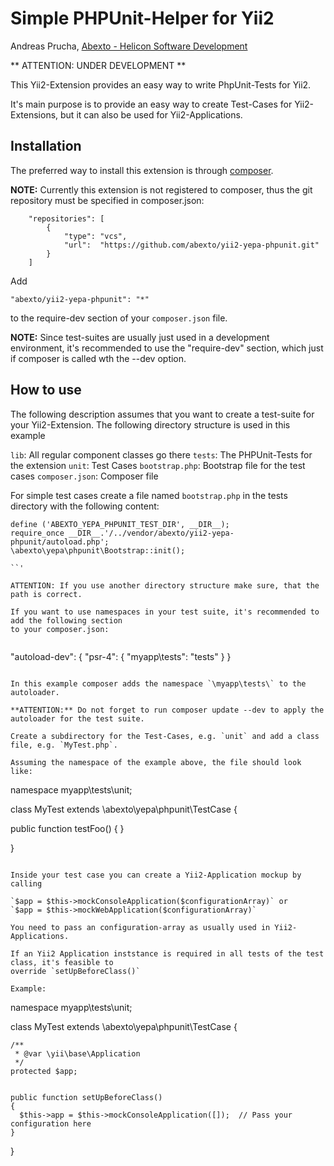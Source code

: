 Simple PHPUnit-Helper for Yii2
==============================

Andreas Prucha, [Abexto - Helicon Software Development](http://www.helicon.co.at)

** ATTENTION: UNDER DEVELOPMENT **

This Yii2-Extension provides an easy way to write PhpUnit-Tests for Yii2.

It's main purpose is to provide an easy way to create Test-Cases for Yii2-Extensions, 
but it can also be used for Yii2-Applications. 

Installation
------------

The preferred way to install this extension is through [composer](http://getcomposer.org/download/).

**NOTE:** Currently this extension is not registered to composer, thus the git repository must be specified
in composer.json:

```
    "repositories": [
        {
            "type": "vcs",
            "url":  "https://github.com/abexto/yii2-yepa-phpunit.git"
        }
    ]
```

Add

```
"abexto/yii2-yepa-phpunit": "*"
```

to the require-dev section of your `composer.json` file.

**NOTE:** Since test-suites are usually just used in a development environment, it's recommended to use
the "require-dev" section, which just if composer is called wth the --dev option. 


How to use
------------

The following description assumes that you want to create a test-suite for your Yii2-Extension.
The following directory structure is used in this example

`lib`: All regular component classes go there
`tests`: The PHPUnit-Tests for the extension
  `unit`: Test Cases
  `bootstrap.php`: Bootstrap file for the test cases
`composer.json`: Composer file


For simple test cases create a file named `bootstrap.php` in the tests directory with the following content:

```
define ('ABEXTO_YEPA_PHPUNIT_TEST_DIR', __DIR__);
require_once __DIR__.'/../vendor/abexto/yii2-yepa-phpunit/autoload.php';
\abexto\yepa\phpunit\Bootstrap::init();

``'

ATTENTION: If you use another directory structure make sure, that the path is correct.

If you want to use namespaces in your test suite, it's recommended to add the following section
to your composer.json:


```
  "autoload-dev": {
    "psr-4": {
      "myapp\tests\": "tests"
    }
  }
```

In this example composer adds the namespace `\myapp\tests\` to the autoloader.

**ATTENTION:** Do not forget to run composer update --dev to apply the autoloader for the test suite.

Create a subdirectory for the Test-Cases, e.g. `unit` and add a class file, e.g. `MyTest.php`.

Assuming the namespace of the example above, the file should look like:

```
namespace myapp\tests\unit;

class MyTest extends \abexto\yepa\phpunit\TestCase
{

  public function testFoo()
  {
  }

}
```

Inside your test case you can create a Yii2-Application mockup by calling

`$app = $this->mockConsoleApplication($configurationArray)` or 
`$app = $this->mockWebApplication($configurationArray)`

You need to pass an configuration-array as usually used in Yii2-Applications.

If an Yii2 Application inststance is required in all tests of the test class, it's feasible to 
override `setUpBeforeClass()`

Example:

```
namespace myapp\tests\unit;

class MyTest extends \abexto\yepa\phpunit\TestCase
{

    /**
     * @var \yii\base\Application
     */
    protected $app;


    public function setUpBeforeClass()
    {
      $this->app = $this->mockConsoleApplication([]);  // Pass your configuration here
    } 


}
```
